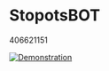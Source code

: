# StopotsBOT

406621151

[![Demonstration](https://i.vimeocdn.com/video/814883325_1280.jpg)](https://player.vimeo.com/video/406621151)
